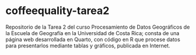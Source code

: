 # coffeequality-tarea2
Repositorio de la  Tarea 2 del curso Procesamiento de Datos Geográficos de la Escuela de Geografía en la Universidad de Costa Rica; consta de una página web desarrollada en Quarto, con código en R que procese datos para presentarlos mediante tablas y gráficos, publicada en Internet.
